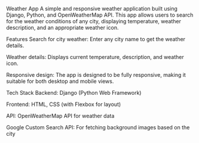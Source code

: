 Weather App
A simple and responsive weather application built using Django, Python, and OpenWeatherMap API. This app allows users to search for the weather conditions of any city, displaying temperature, weather description, and an appropriate weather icon.

Features
Search for city weather: Enter any city name to get the weather details.

Weather details: Displays current temperature, description, and weather icon.

Responsive design: The app is designed to be fully responsive, making it suitable for both desktop and mobile views.

Tech Stack
Backend: Django (Python Web Framework)

Frontend: HTML, CSS (with Flexbox for layout)

API: OpenWeatherMap API for weather data

Google Custom Search API: For fetching background images based on the city
